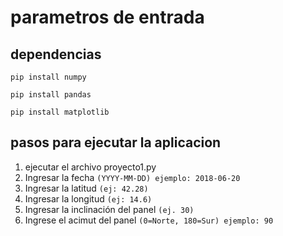 # parametros de entrada
## dependencias 
```
pip install numpy
```
```
pip install pandas
```
```
pip install matplotlib
```

## pasos para ejecutar la aplicacion 
1. ejecutar el archivo proyecto1.py
2. Ingresar la fecha `(YYYY-MM-DD) ejemplo: 2018-06-20`
3. Ingresar la latitud `(ej: 42.28)`
4. Ingresar la longitud `(ej: 14.6)`
5. Ingresar la inclinación del panel `(ej. 30)`
6. Ingrese el acimut del panel `(0=Norte, 180=Sur) ejemplo: 90`

